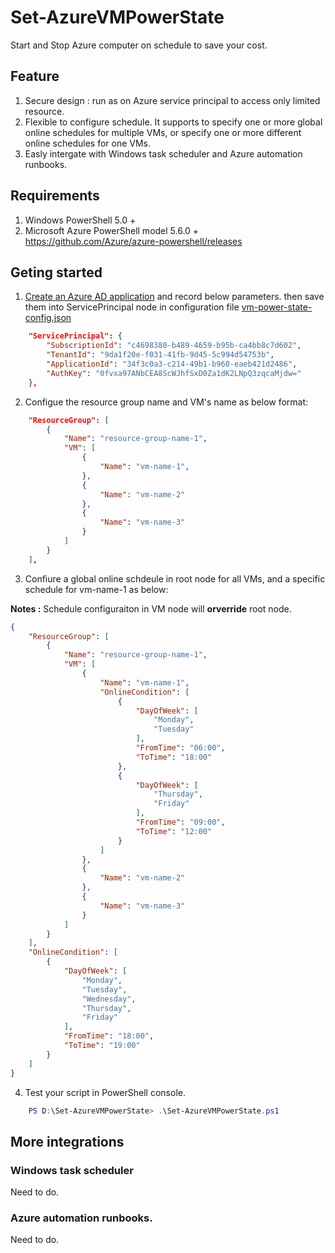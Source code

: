 # Set-AzureVMPowerState
Start and Stop Azure computer on schedule to save your cost.
## Feature
1. Secure design : run as on Azure service principal to access only limited resource.
2. Flexible to configure schedule. It supports to specify one or more global online schedules for multiple VMs, or specify one or more different online schedules for one VMs.
3. Easly intergate  with Windows task scheduler and Azure automation runbooks.

## Requirements
1. Windows PowerShell 5.0 +
2. Microsoft Azure PowerShell model 5.6.0 +
https://github.com/Azure/azure-powershell/releases

## Geting started

1. [Create an Azure AD application](https://docs.microsoft.com/en-us/azure/azure-resource-manager/resource-group-create-service-principal-portal#create-an-azure-active-directory-application) and record below parameters.
then save them into ServicePrincipal node in configuration file 
[vm-power-state-config.json](https://github.com/mosserlee/Set-AzureVMPowerState/blob/master/vm-power-state-config.json)

```json
    "ServicePrincipal": {
        "SubscriptionId": "c4698380-b489-4659-b95b-ca4bb8c7d602",
        "TenantId": "9da1f20e-f031-41fb-9d45-5c994d54753b",
        "ApplicationId": "34f3c0a3-c214-49b1-b960-eaeb421d2486",
        "AuthKey": "0fvxa97ANbCEA8ScWJhfSxD0Za1dK2LNpQ3zqcaMjdw="
    },
```

2. Configue the resource group name and VM's name as below format:

```json
    "ResourceGroup": [
        {
            "Name": "resource-group-name-1",
            "VM": [
                {
                    "Name": "vm-name-1",
                },
                {
                    "Name": "vm-name-2"
                },
                {
                    "Name": "vm-name-3"
                }
            ]
        }
    ],
```
3. Confiure a global online schdeule in root node for all VMs, and a specific schedule for vm-name-1 as below:

**Notes :** Schedule configuraiton in VM node will **orverride** root node.

```json
{
    "ResourceGroup": [
        {
            "Name": "resource-group-name-1",
            "VM": [
                {
                    "Name": "vm-name-1",
                    "OnlineCondition": [
                        {
                            "DayOfWeek": [
                                "Monday",
                                "Tuesday"
                            ],
                            "FromTime": "06:00",
                            "ToTime": "18:00"
                        },
                        {
                            "DayOfWeek": [
                                "Thursday",
                                "Friday"
                            ],
                            "FromTime": "09:00",
                            "ToTime": "12:00"
                        }
                    ]
                },
                {
                    "Name": "vm-name-2"
                },
                {
                    "Name": "vm-name-3"
                }
            ]
        }
    ],
    "OnlineCondition": [
        {
            "DayOfWeek": [
                "Monday",
                "Tuesday",
                "Wednesday",
                "Thursday",
                "Friday"
            ],
            "FromTime": "18:00",
            "ToTime": "19:00"
        }
    ]
}
```

4. Test your script in PowerShell console.
``` PowerShell 
    PS D:\Set-AzureVMPowerState> .\Set-AzureVMPowerState.ps1
```

## More integrations

### Windows task scheduler
Need to do.

### Azure automation runbooks.
Need to do.